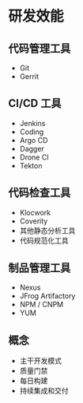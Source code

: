 # 研发效能

## 代码管理工具
- Git
- Gerrit

## CI/CD 工具
- Jenkins
- Coding
- Argo CD
- Dagger
- Drone CI
- Tekton

## 代码检查工具
- Klocwork
- Coverity
- 其他静态分析工具
- 代码规范化工具

## 制品管理工具
- Nexus
- JFrog Artifactory
- NPM / CNPM
- YUM

## 概念
- 主干开发模式
- 质量门禁
- 每日构建
- 持续集成和交付
